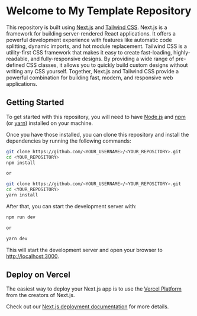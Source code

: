 # Welcome to My Template Repository
This repository is built using [Next.js](https://nextjs.org/) and [Tailwind CSS](https://tailwindcss.com/).
Next.js is a framework for building server-rendered React applications. It offers a powerful development experience with features like automatic code splitting, dynamic imports, and hot module replacement.
Tailwind CSS is a utility-first CSS framework that makes it easy to create fast-loading, highly-readable, and fully-responsive designs. By providing a wide range of pre-defined CSS classes, it allows you to quickly build custom designs without writing any CSS yourself.
Together, Next.js and Tailwind CSS provide a powerful combination for building fast, modern, and responsive web applications.
## Getting Started

To get started with this repository, you will need to have [Node.js](https://nodejs.org/) and [npm](https://www.npmjs.com/) (or [yarn](https://yarnpkg.com/)) installed on your machine.

Once you have those installed, you can clone this repository and install the dependencies by running the following commands:

```bash
git clone https://github.com/<YOUR_USERNAME>/<YOUR_REPOSITORY>.git
cd <YOUR_REPOSITORY>
npm install

or

git clone https://github.com/<YOUR_USERNAME>/<YOUR_REPOSITORY>.git
cd <YOUR_REPOSITORY>
yarn install
```

After that, you can start the development server with:

```bash
npm run dev

or

yarn dev
```

This will start the development server and open your browser to [http://localhost:3000](http://localhost:3000).

## Deploy on Vercel

The easiest way to deploy your Next.js app is to use the [Vercel Platform](https://vercel.com/new?utm_medium=default-template&filter=next.js&utm_source=create-next-app&utm_campaign=create-next-app-readme) from the creators of Next.js.

Check out our [Next.js deployment documentation](https://nextjs.org/docs/deployment) for more details.
